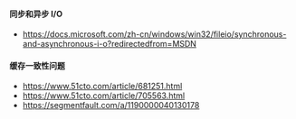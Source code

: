 #### 同步和异步 I/O

- https://docs.microsoft.com/zh-cn/windows/win32/fileio/synchronous-and-asynchronous-i-o?redirectedfrom=MSDN



#### 缓存一致性问题

- https://www.51cto.com/article/681251.html
- https://www.51cto.com/article/705563.html
- https://segmentfault.com/a/1190000040130178
